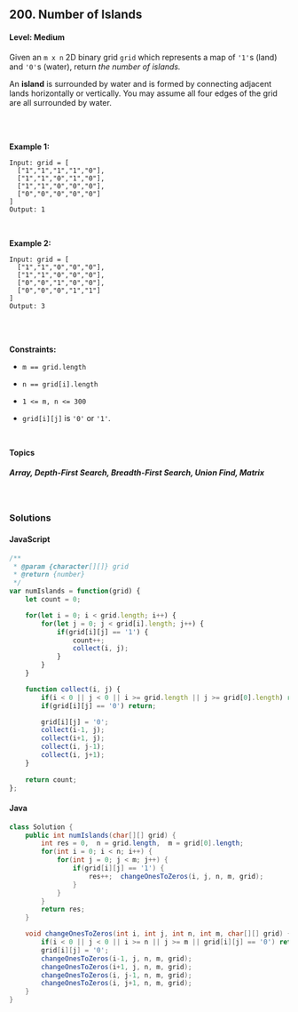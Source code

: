 ## 200. Number of Islands
#### Level: Medium


Given an `m x n` 2D binary grid `grid` which represents a map of `'1'`s (land) and `'0'`s (water), return *the number of islands.*

An **island** is surrounded by water and is formed by connecting adjacent lands horizontally or vertically. You may assume all four edges of the grid are all surrounded by water.

<br><br>


**Example 1:** 

<!-- <img src="https://assets.leetcode.com/uploads/2020/01/09/sample_1_1684.png" width="560px"/>  <br>   -->

```
Input: grid = [
  ["1","1","1","1","0"],
  ["1","1","0","1","0"],
  ["1","1","0","0","0"],
  ["0","0","0","0","0"]
]
Output: 1
```

<br> 


**Example 2:**

<!-- <img src="https://assets.leetcode.com/uploads/2020/01/09/sample_2_1684.png" width="420px"/>  <br>   -->

```
Input: grid = [
  ["1","1","0","0","0"],
  ["1","1","0","0","0"],
  ["0","0","1","0","0"],
  ["0","0","0","1","1"]
]
Output: 3
```

<br>


<!-- **Example 3:**

<!-- <img src="https://assets.leetcode.com/uploads/2020/01/15/sample_3_1684.png" width="540px"/>  <br>   

```
Input, Output, Explanation
```

<br>  -->


<br>

**Constraints:**

- `m == grid.length`

- `n == grid[i].length`

- `1 <= m, n <= 300`

- `grid[i][j]` is `'0'` or `'1'`. 


<br>

**Topics** 

##### Array, Depth-First Search, Breadth-First Search, Union Find, Matrix


<br>

### Solutions

#### JavaScript
```javascript
/**
 * @param {character[][]} grid
 * @return {number}
 */
var numIslands = function(grid) {
    let count = 0;

    for(let i = 0; i < grid.length; i++) {
        for(let j = 0; j < grid[i].length; j++) {
            if(grid[i][j] == '1') {
                count++;
                collect(i, j);
            }
        }
    }

    function collect(i, j) {
        if(i < 0 || j < 0 || i >= grid.length || j >= grid[0].length) return;
        if(grid[i][j] == '0') return;

        grid[i][j] = '0';
        collect(i-1, j);
        collect(i+1, j);
        collect(i, j-1);
        collect(i, j+1);
    }
    
    return count;
};

```

#### Java
```java
class Solution {
    public int numIslands(char[][] grid) {
        int res = 0,  n = grid.length,  m = grid[0].length;
        for(int i = 0; i < n; i++) {
            for(int j = 0; j < m; j++) {
                if(grid[i][j] == '1') {
                    res++;  changeOnesToZeros(i, j, n, m, grid);
                }
            }
        }
        return res;
    }

    void changeOnesToZeros(int i, int j, int n, int m, char[][] grid) {
        if(i < 0 || j < 0 || i >= n || j >= m || grid[i][j] == '0') return;
        grid[i][j] = '0';
        changeOnesToZeros(i-1, j, n, m, grid);
        changeOnesToZeros(i+1, j, n, m, grid);
        changeOnesToZeros(i, j-1, n, m, grid);
        changeOnesToZeros(i, j+1, n, m, grid);
    }
}
```
